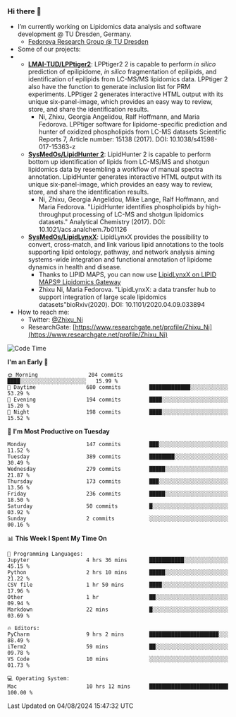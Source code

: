 ### Hi there 👋

- I’m currently working on Lipidomics data analysis and software development @ TU Dresden, Germany.
  + [Fedorova Research Group @ TU Dresden](https://tu-dresden.de/med/mf/zml/forschungsgruppen/fedorova/mitarbeiter-innen-der-fedorova-gruppe)
- Some of our projects:
- + **[LMAI-TUD/LPPtiger2](https://github.com/LMAI-TUD/lpptiger2)**: LPPtiger2 2 is capable to perform *in silico* prediction of epilipidome, *in silico* fragmentation of epilipids, and identification of epilipids from LC-MS/MS lipidomics data. LPPtiger 2 also have the function to generate inclusion list for PRM experiments. LPPtiger 2 generates interactive HTML output with its unique six-panel-image, which provides an easy way to review, store, and share the identification results. 
    * Ni, Zhixu, Georgia Angelidou, Ralf Hoffmann, and Maria Fedorova. LPPtiger software for lipidome-specific prediction and hunter of oxidized phospholipids from LC-MS datasets Scientific Reports 7, Article number: 15138 (2017). DOI: 10.1038/s41598-017-15363-z
  + **[SysMedOs/LipidHunter 2](https://github.com/SysMedOs/lipidhunter)**: LipidHunter 2 is capable to perform bottom up identification of lipids from LC-MS/MS and shotgun lipidomics data by resembling a workflow of manual spectra annotation. LipidHunter generates interactive HTML output with its unique six-panel-image, which provides an easy way to review, store, and share the identification results. 
    * Ni, Zhixu, Georgia Angelidou, Mike Lange, Ralf Hoffmann, and Maria Fedorova. "LipidHunter identifies phospholipids by high-throughput processing of LC-MS and shotgun lipidomics datasets." Analytical Chemistry (2017). DOI: 10.1021/acs.analchem.7b01126
  + **[SysMedOs/LipidLynxX](https://github.com/SysMedOs/LipidLynxX)**: LipidLynxX provides the possibility to convert, cross-match, and link various lipid annotations to the tools supporting lipid ontology, pathway, and network analysis aiming systems-wide integration and functional annotation of lipidome dynamics in health and disease.
    * Thanks to LIPID MAPS, you can now use [LipidLynxX on LIPID MAPS® Lipidomics Gateway](http://lipidmaps.org/lipidlynxx/)
    * Zhixu Ni, Maria Fedorova. "LipidLynxX: a data transfer hub to support integration of large scale lipidomics datasets"bioRxiv(2020). DOI: 10.1101/2020.04.09.033894
- How to reach me:
  + Twitter: [@Zhixu_Ni](https://twitter.com/Zhixu_Ni)
  + ResearchGate: [https://www.researchgate.net/profile/Zhixu_Ni](https://www.researchgate.net/profile/Zhixu_Ni)

<!--START_SECTION:waka-->
![Code Time](http://img.shields.io/badge/Code%20Time-2%2C161%20hrs%2032%20mins-blue)

**I'm an Early 🐤** 

```text
🌞 Morning                204 commits         ████░░░░░░░░░░░░░░░░░░░░░   15.99 % 
🌆 Daytime                680 commits         █████████████░░░░░░░░░░░░   53.29 % 
🌃 Evening                194 commits         ████░░░░░░░░░░░░░░░░░░░░░   15.20 % 
🌙 Night                  198 commits         ████░░░░░░░░░░░░░░░░░░░░░   15.52 % 
```
📅 **I'm Most Productive on Tuesday** 

```text
Monday                   147 commits         ███░░░░░░░░░░░░░░░░░░░░░░   11.52 % 
Tuesday                  389 commits         ████████░░░░░░░░░░░░░░░░░   30.49 % 
Wednesday                279 commits         █████░░░░░░░░░░░░░░░░░░░░   21.87 % 
Thursday                 173 commits         ███░░░░░░░░░░░░░░░░░░░░░░   13.56 % 
Friday                   236 commits         █████░░░░░░░░░░░░░░░░░░░░   18.50 % 
Saturday                 50 commits          █░░░░░░░░░░░░░░░░░░░░░░░░   03.92 % 
Sunday                   2 commits           ░░░░░░░░░░░░░░░░░░░░░░░░░   00.16 % 
```


📊 **This Week I Spent My Time On** 

```text
💬 Programming Languages: 
Jupyter                  4 hrs 36 mins       ███████████░░░░░░░░░░░░░░   45.15 % 
Python                   2 hrs 10 mins       █████░░░░░░░░░░░░░░░░░░░░   21.22 % 
CSV file                 1 hr 50 mins        ████░░░░░░░░░░░░░░░░░░░░░   17.96 % 
Other                    1 hr                ██░░░░░░░░░░░░░░░░░░░░░░░   09.94 % 
Markdown                 22 mins             █░░░░░░░░░░░░░░░░░░░░░░░░   03.69 % 

🔥 Editors: 
PyCharm                  9 hrs 2 mins        ██████████████████████░░░   88.49 % 
iTerm2                   59 mins             ██░░░░░░░░░░░░░░░░░░░░░░░   09.78 % 
VS Code                  10 mins             ░░░░░░░░░░░░░░░░░░░░░░░░░   01.73 % 

💻 Operating System: 
Mac                      10 hrs 12 mins      █████████████████████████   100.00 % 
```


 Last Updated on 04/08/2024 15:47:32 UTC
<!--END_SECTION:waka-->
